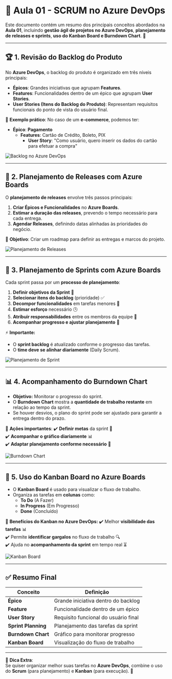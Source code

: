 # 📌 Aula 01 - SCRUM no Azure DevOps

Este documento contém um resumo dos principais conceitos abordados na **Aula 01**, incluindo **gestão ágil de projetos no Azure DevOps**, **planejamento de releases e sprints**, **uso do Kanban Board e Burndown Chart**. 🚀

---

## 🏆 **1. Revisão do Backlog do Produto**

No **Azure DevOps**, o backlog do produto é organizado em três níveis principais:

- **Épicos**: Grandes iniciativas que agrupam **Features**.
- **Features**: Funcionalidades dentro de um épico que agrupam **User Stories**.
- **User Stories (Itens do Backlog do Produto)**: Representam requisitos funcionais do ponto de vista do usuário final.

📌 **Exemplo prático**:
No caso de um **e-commerce**, podemos ter:
- **Épico**: **Pagamento**  
  - **Features**: Cartão de Crédito, Boleto, PIX  
    - **User Story**: "Como usuário, quero inserir os dados do cartão para efetuar a compra"

![Backlog no Azure DevOps](gestao_de_projetos/backlog_azure.png)

---

## 🚀 **2. Planejamento de Releases com Azure Boards**

O **planejamento de releases** envolve três passos principais:

1. **Criar Épicos e Funcionalidades** no **Azure Boards**.
2. **Estimar a duração das releases**, prevendo o tempo necessário para cada entrega.
3. **Agendar Releases**, definindo datas alinhadas às prioridades do negócio.

🔹 **Objetivo**: Criar um roadmap para definir as entregas e marcos do projeto.

![Planejamento de Releases](gestao_de_projetos/release_planning.png)

---

## 🎯 **3. Planejamento de Sprints com Azure Boards**

Cada sprint passa por um **processo de planejamento**:

1. **Definir objetivos da Sprint** 📌
2. **Selecionar itens do backlog** (prioridade) ✅
3. **Decompor funcionalidades** em tarefas menores 📂
4. **Estimar esforço** necessário 🕒
5. **Atribuir responsabilidades** entre os membros da equipe 👥
6. **Acompanhar progresso e ajustar planejamento** 🔄

⚡ **Importante:**
- O **sprint backlog** é atualizado conforme o progresso das tarefas.
- O **time deve se alinhar diariamente** (Daily Scrum).

![Planejamento de Sprint](gestao_de_projetos/sprint_planning.png)

---

## 📊 **4. Acompanhamento do Burndown Chart**

- **Objetivo:** Monitorar o progresso do sprint.
- O **Burndown Chart** mostra a **quantidade de trabalho restante** em relação ao tempo da sprint.
- Se houver desvios, o plano do sprint pode ser ajustado para garantir a entrega dentro do prazo.

🔎 **Ações importantes**:
✔️ **Definir metas** da sprint 📌  
✔️ **Acompanhar o gráfico diariamente** 📊  
✔️ **Adaptar planejamento conforme necessário** 🔄  

![Burndown Chart](gestao_de_projetos/burndown_chart.png)

---

## 📌 **5. Uso do Kanban Board no Azure Boards**

- O **Kanban Board** é usado para visualizar o fluxo de trabalho.
- Organiza as tarefas em **colunas** como:
  - **To Do** (A Fazer)
  - **In Progress** (Em Progresso)
  - **Done** (Concluído)

🎯 **Benefícios do Kanban no Azure DevOps:**
✔️ Melhor **visibilidade das tarefas** 📊  
✔️ Permite **identificar gargalos** no fluxo de trabalho 🔍  
✔️ Ajuda no **acompanhamento da sprint** em tempo real ⏳  

![Kanban Board](gestao_de_projetos/kanban_board_azure.png)

---

## ✅ **Resumo Final**

| Conceito | Definição |
|----------|-----------|
| **Épico** | Grande iniciativa dentro do backlog |
| **Feature** | Funcionalidade dentro de um épico |
| **User Story** | Requisito funcional do usuário final |
| **Sprint Planning** | Planejamento das tarefas da sprint |
| **Burndown Chart** | Gráfico para monitorar progresso |
| **Kanban Board** | Visualização do fluxo de trabalho |

---

🔹 **Dica Extra**:  
Se quiser organizar melhor suas tarefas no **Azure DevOps**, combine o uso do **Scrum** (para planejamento) e **Kanban** (para execução). 🚀
